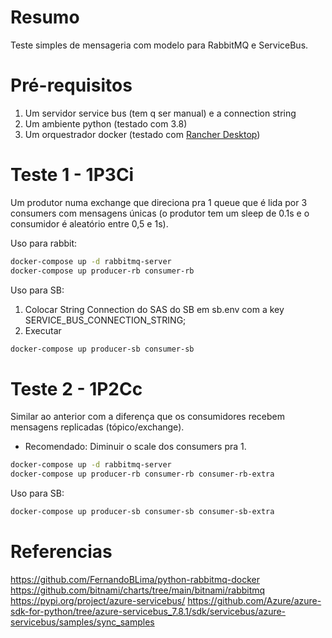 # Resumo

Teste simples de mensageria com modelo para RabbitMQ e ServiceBus.

# Pré-requisitos

1. Um servidor service bus (tem q ser manual) e a connection string
1. Um ambiente python (testado com 3.8)
1. Um orquestrador docker (testado com [Rancher Desktop](https://rancherdesktop.io/))

# Teste 1 - 1P3Ci

Um produtor numa exchange que direciona pra 1 queue que é lida por 3 consumers com mensagens únicas (o produtor tem um sleep de 0.1s e o consumidor é aleatório entre 0,5 e 1s).

Uso para rabbit:

```bash
docker-compose up -d rabbitmq-server
docker-compose up producer-rb consumer-rb
```

Uso para SB:

1. Colocar String Connection do SAS do SB em sb.env com a key SERVICE_BUS_CONNECTION_STRING;
1. Executar
```bash
docker-compose up producer-sb consumer-sb
```

# Teste 2 - 1P2Cc

Similar ao anterior com a diferença que os consumidores recebem mensagens replicadas (tópico/exchange).

* Recomendado: Diminuir o scale dos consumers pra 1.

```bash
docker-compose up -d rabbitmq-server
docker-compose up producer-rb consumer-rb consumer-rb-extra
```

Uso para SB:

```bash
docker-compose up producer-sb consumer-sb consumer-sb-extra
```

# Referencias

https://github.com/FernandoBLima/python-rabbitmq-docker
https://github.com/bitnami/charts/tree/main/bitnami/rabbitmq
https://pypi.org/project/azure-servicebus/
https://github.com/Azure/azure-sdk-for-python/tree/azure-servicebus_7.8.1/sdk/servicebus/azure-servicebus/samples/sync_samples
